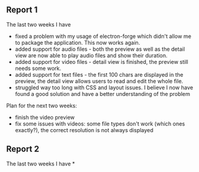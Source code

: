 ## Report 1
The last two weeks I have 
* fixed a problem with my usage of electron-forge which didn't allow me to package the application. This now works again.
* added support for audio files - both the preview as well as the detail view are now able to play audio files and show their duration.
* added support for video files - detail view is finished, the preview still needs some work.
* added support for text files - the first 100 chars are displayed in the preview, the detail view allows users to read and edit the whole file.
* struggled way too long with CSS and layout issues. I believe I now have found a good solution and have a better understanding of the problem

Plan for the next two weeks:
* finish the video preview
* fix some issues with videos: some file types don't work (which ones exactly?), the correct resolution is not always displayed



## Report 2
The last two weeks I have
*